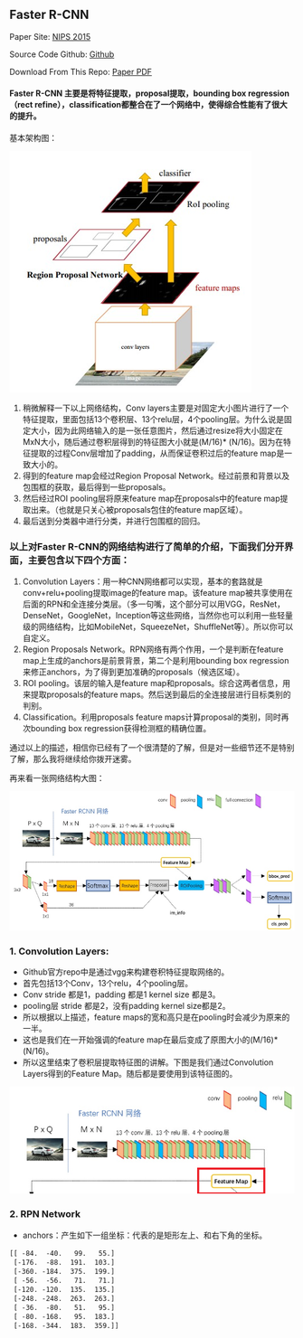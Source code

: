 ## Faster R-CNN

Paper Site: [NIPS 2015](https://arxiv.org/abs/1506.01497)

Source Code Github: [Github](https://github.com/rbgirshick/py-faster-rcnn)

Download From This Repo: [Paper PDF]()

#### Faster R-CNN 主要是将特征提取，proposal提取，bounding box regression （rect refine），classification都整合在了一个网络中，使得综合性能有了很大的提升。

基本架构图：

![](../image/faster_rcnn/architecture.jpg)

1. 稍微解释一下以上网络结构，Conv layers主要是对固定大小图片进行了一个特征提取，里面包括13个卷积层、13个relu层，4个pooling层。为什么说是固定大小，因为此网络输入的是一张任意图片，然后通过resize将大小固定在MxN大小，随后通过卷积层得到的特征图大小就是(M/16)* (N/16)。因为在特征提取的过程Conv层增加了padding，从而保证卷积过后的feature map是一致大小的。
2. 得到的feature map会经过Region Proposal Network。经过前景和背景以及包围框的获取，最后得到一些proposals。
3. 然后经过ROI pooling层将原来feature map在proposals中的feature map提取出来。（也就是只关心被proposals包住的feature map区域）。
4. 最后送到分类器中进行分类，并进行包围框的回归。

### 以上对Faster R-CNN的网络结构进行了简单的介绍，下面我们分开界面，主要包含以下四个方面：

1. Convolution Layers：用一种CNN网络都可以实现，基本的套路就是conv+relu+pooling提取image的feature map。该feature map被共享使用在后面的RPN和全连接分类层。（多一句嘴，这个部分可以用VGG，ResNet，DenseNet，GoogleNet，Inception等这些网络，当然你也可以利用一些轻量级的网络结构，比如MobileNet，SqueezeNet，ShuffleNet等）。所以你可以自定义。
2. Region Proposals Network。RPN网络有两个作用，一个是判断在feature map上生成的anchors是前景背景，第二个是利用bounding box regression来修正anchors，为了得到更加准确的proposals（候选区域）。
3. ROI pooling。该层的输入是feature map和proposals。综合这两者信息，用来提取proposals的feature maps。然后送到最后的全连接层进行目标类别的判别。
4. Classification。利用proposals feature maps计算proposal的类别，同时再次bounding box regression获得检测框的精确位置。

通过以上的描述，相信你已经有了一个很清楚的了解，但是对一些细节还不是特别了解，那么我将继续给你拨开迷雾。

再来看一张网络结构大图：

![](../image/faster_rcnn/network.jpg)

### 1. Convolution Layers:

* Github官方repo中是通过vgg来构建卷积特征提取网络的。
* 首先包括13个Conv，13个relu，4个pooling层。
* Conv stride 都是1，padding 都是1 kernel size 都是3。
* pooling层 stride 都是2，没有padding kernel size都是2。
* 所以根据以上描述，feature maps的宽和高只是在pooling时会减少为原来的一半。
* 这也是我们在一开始强调的feature map在最后变成了原图大小的(M/16)* (N/16)。
* 所以这里结束了卷积层提取特征图的讲解。下图是我们通过Convolution Layers得到的Feature Map。随后都是要使用到该特征图的。

![](../image/faster_rcnn/conv.jpg)

### 2. RPN Network

* anchors：产生如下一组坐标：代表的是矩形左上、和右下角的坐标。

```
[[ -84.  -40.   99.   55.]
 [-176.  -88.  191.  103.]
 [-360. -184.  375.  199.]
 [ -56.  -56.   71.   71.]
 [-120. -120.  135.  135.]
 [-248. -248.  263.  263.]
 [ -36.  -80.   51.   95.]
 [ -80. -168.   95.  183.]
 [-168. -344.  183.  359.]]
```

